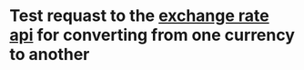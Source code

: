 # Test requast to the [exchange rate api](https://exchangeratesapi.io/documentation/) for converting from one currency to another